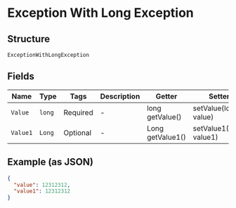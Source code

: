 
# Exception With Long Exception

## Structure

`ExceptionWithLongException`

## Fields

| Name | Type | Tags | Description | Getter | Setter |
|  --- | --- | --- | --- | --- | --- |
| `Value` | `long` | Required | - | long getValue() | setValue(long value) |
| `Value1` | `Long` | Optional | - | Long getValue1() | setValue1(Long value1) |

## Example (as JSON)

```json
{
  "value": 12312312,
  "value1": 12312312
}
```

